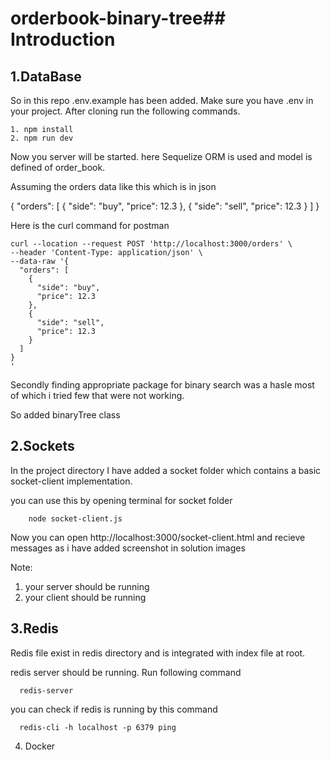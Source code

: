 # orderbook-binary-tree## Introduction

## 1.DataBase

So in this repo .env.example has been added. Make sure you have .env in your project. After cloning run the following commands.


    1. npm install
    2. npm run dev

Now you server will be started. here Sequelize ORM is used and model is defined of order_book.

Assuming the orders data like this which is in json

  {
  "orders": [
    {
      "side": "buy",
      "price": 12.3
    },
    {
      "side": "sell",
      "price": 12.3
    }
  ]
}


Here is the curl command for postman

    curl --location --request POST 'http://localhost:3000/orders' \
    --header 'Content-Type: application/json' \
    --data-raw '{
      "orders": [
        {
          "side": "buy",
          "price": 12.3
        },
        {
          "side": "sell",
          "price": 12.3
        }
      ]
    }
    '

Secondly finding appropriate package for binary search was a hasle most of which i tried few that were not working.

So added binaryTree class

## 2.Sockets

In the project directory I have added a socket folder which contains a basic socket-client implementation. 

you can use this by opening terminal for socket folder

        node socket-client.js
    
Now you can open http://localhost:3000/socket-client.html and recieve messages as i have added screenshot in solution images

Note:
1. your server should be running 
2. your client should be running

## 3.Redis

Redis file exist in redis directory and is integrated with index file at root.

redis server should be running. Run following command

      redis-server

you can check if redis is running by this command

      redis-cli -h localhost -p 6379 ping

4. Docker



